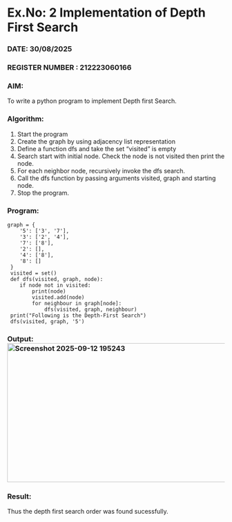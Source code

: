 # Ex.No: 2  Implementation of Depth First Search
### DATE: 30/08/2025                                                                           
### REGISTER NUMBER : 212223060166
### AIM: 
To write a python program to implement Depth first Search. 
### Algorithm:
1. Start the program
2. Create the graph by using adjacency list representation
3. Define a function dfs and take the set “visited” is empty 
4. Search start with initial node. Check the node is not visited then print the node.
5. For each neighbor node, recursively invoke the dfs search.
6. Call the dfs function by passing arguments visited, graph and starting node.
7. Stop the program.
### Program:
```
graph = {
    '5': ['3', '7'],
    '3': ['2', '4'],
    '7': ['8'],
    '2': [],
    '4': ['8'],
    '8': []
 }
 visited = set()
 def dfs(visited, graph, node):
    if node not in visited:
        print(node)
        visited.add(node)
        for neighbour in graph[node]:
            dfs(visited, graph, neighbour)
 print("Following is the Depth-First Search")
 dfs(visited, graph, '5')
```
### Output:<img width="1575" height="322" alt="Screenshot 2025-09-12 195243" src="https://github.com/user-attachments/assets/e2d29913-54d1-4444-8857-08d58f624e57" />


### Result:
Thus the depth first search order was found sucessfully.
